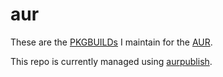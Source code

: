 # aur

These are the [PKGBUILDs](https://wiki.archlinux.org/title/PKGBUILD) I maintain for the [AUR](https://aur.archlinux.org/).

This repo is currently managed using [aurpublish](https://github.com/eli-schwartz/aurpublish).
